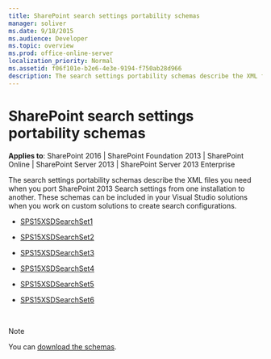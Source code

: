```yaml
---
title: SharePoint search settings portability schemas
manager: soliver
ms.date: 9/18/2015
ms.audience: Developer
ms.topic: overview
ms.prod: office-online-server
localization_priority: Normal
ms.assetid: f06f101e-b2e6-4e3e-9194-f750ab28d966
description: The search settings portability schemas describe the XML files you need when you port SharePoint 2013 Search settings from one installation to another.
---
```


# SharePoint search settings portability schemas

**Applies to**: SharePoint 2016 | SharePoint Foundation 2013 | SharePoint Online | SharePoint Server 2013 | SharePoint Server 2013 Enterprise

The search settings portability schemas describe the XML files you need when you port SharePoint 2013 Search settings from one installation to another. These schemas can be included in your Visual Studio solutions when you work on custom solutions to create search configurations.

- [SPS15XSDSearchSet1](sps15xsdsearchset1.md)

- [SPS15XSDSearchSet2](sps15xsdsearchset2.md)

- [SPS15XSDSearchSet3](sps15xsdsearchset3.md)

- [SPS15XSDSearchSet4](sps15xsdsearchset4.md)

- [SPS15XSDSearchSet5](sps15xsdsearchset5.md)

- [SPS15XSDSearchSet6](sps15xsdsearchset6.md)

<br/>

> [!NOTE] 
> You can [download the schemas](http://download.microsoft.com/download/1/2/2/12204CDE-56A6-4B2F-9719-4EA25FDA7743/SP15_search_settings_portability_schema.zip).







